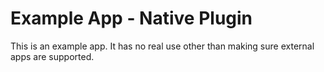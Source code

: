 # Example App -  Native Plugin

This is an example app.  It has no real use other than making sure external apps are supported.

